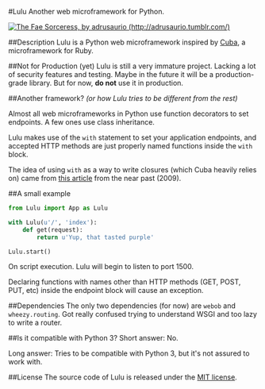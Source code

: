 #Lulu
Another web microframework for Python.

[![The Fae Sorceress, by adrusaurio (http://adrusaurio.tumblr.com/)](http://41.media.tumblr.com/412f6889177a7e9b0f213868947e418f/tumblr_mor56i6Ta21rs016xo1_320.png)](http://adrusaurio.tumblr.com/post/53525045449/lulu-the-fae-sorceress-definitely-my-fave-lol)

##Description
Lulu is a Python web microframework inspired by [Cuba](http://github.com/soveran/cuba), a microframework for Ruby.

##Not for Production (yet)
Lulu is still a very immature project. Lacking a lot of security features and testing. Maybe in the future it will be a production-grade library. But for now, __do not__ use it in production.

##Another framework?
_(or how Lulu tries to be different from the rest)_

Almost all web microframeworks in Python use function decorators to set endpoints. A few ones use class inheritance.

Lulu makes use of the `with` statement to set your application endpoints, and accepted HTTP methods are just properly named functions inside the `with` block.

The idea of using `with` as a way to write closures (which Cuba heavily relies on) came from [this article](http://billmill.org/multi_line_lambdas.html) from the near past (2009).

##A small example
```python
from Lulu import App as Lulu

with Lulu(u'/', 'index'):
    def get(request):
        return u'Yup, that tasted purple'

Lulu.start()
```

On script execution. Lulu will begin to listen to port 1500.

Declaring functions with names other than HTTP methods (GET, POST, PUT, etc) inside the endpoint block will cause an exception.

##Dependencies
The only two dependencies (for now) are `webob` and `wheezy.routing`. Got really confused trying to understand WSGI and too lazy to write a router.

##Is it compatible with Python 3?
Short answer: No.

Long answer: Tries to be compatible with Python 3, but it's not assured to work with.

##License
The source code of Lulu is released under the [MIT license](http://choosealicense.com/licenses/mit/).
